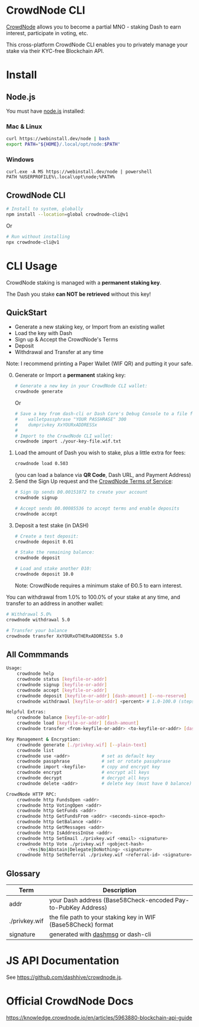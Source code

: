 # CrowdNode CLI

[CrowdNode](https://crowdnode.io/) allows you to become a partial MNO - staking
Dash to earn interest, participate in voting, etc.

This cross-platform CrowdNode CLI enables you to privately manage your stake via
their KYC-free Blockchain API.

# Install

## Node.js

You must have [node.js](https://webinstall.dev/node) installed:

### Mac & Linux

```bash
curl https://webinstall.dev/node | bash
export PATH="${HOME}/.local/opt/node:$PATH"
```

### Windows

```pwsh
curl.exe -A MS https://webinstall.dev/node | powershell
PATH %USERPROFILE%\.local\opt\node;%PATH%
```

## CrowdNode CLI

```bash
# Install to system, globally
npm install --location=global crowdnode-cli@v1
```

Or

```bash
# Run without installing
npx crowdnode-cli@v1
```

# CLI Usage

CrowdNode staking is managed with a **permanent staking key**.

The Dash you stake **can NOT be retrieved** without this key!

## QuickStart

- Generate a new staking key, or Import from an existing wallet
- Load the key with Dash
- Sign up & Accept the CrowdNode's Terms
- Deposit
- Withdrawal and Transfer at any time

Note: I recommend printing a Paper Wallet (WIF QR) and putting it your safe.

0. Generate or Import a **permanent** staking key:
   ```bash
   # Generate a new key in your CrowdNode CLI wallet:
   crowdnode generate
   ```
   Or
   ```bash
   # Save a key from dash-cli or Dash Core's Debug Console to a file for import:
   #    walletpassphrase "YOUR PASSHRASE" 300
   #    dumprivkey XxYOURxADDRESSx
   #
   # Import to the CrowdNode CLI wallet:
   crowdnode import ./your-key-file.wif.txt
   ```
1. Load the amount of Dash you wish to stake, plus a little extra for fees:
   ```bash
   crowdnode load 0.503
   ```
   (you can load a balance via **QR Code**, Dash URL, and Payment Address)
2. Send the Sign Up request and the [CrowdNode Terms of Service](https://crowdnode.io/terms/):
   ```bash
   # Sign Up sends Đ0.00151072 to create your account
   crowdnode signup
   
   # Accept sends Đ0.00085536 to accept terms and enable deposits
   crowdnode accept
   ```
3. Deposit a test stake (in DASH)
   ```bash
   # Create a test deposit:
   crowdnode deposit 0.01
   
   # Stake the remaining balance:
   crowdnode deposit
   
   # Load and stake another Đ10:
   crowdnode deposit 10.0
   ```
   Note: CrowdNode requires a minimum stake of Đ0.5 to earn interest.

You can withdrawal from 1.0% to 100.0% of your stake at any time, and transfer to an address in another wallet:

```bash
# Withdrawal 5.0%
crowdnode withdrawal 5.0

# Transfer your balance
crowdnode transfer XxYOURxOTHERxADDRESSx 5.0
```

## All Commmands

```bash
Usage:
    crowdnode help
    crowdnode status [keyfile-or-addr]
    crowdnode signup [keyfile-or-addr]
    crowdnode accept [keyfile-or-addr]
    crowdnode deposit [keyfile-or-addr] [dash-amount] [--no-reserve]
    crowdnode withdrawal [keyfile-or-addr] <percent> # 1.0-100.0 (steps by 0.1)

Helpful Extras:
    crowdnode balance [keyfile-or-addr]
    crowdnode load [keyfile-or-addr] [dash-amount]
    crowdnode transfer <from-keyfile-or-addr> <to-keyfile-or-addr> [dash-amount]

Key Management & Encryption:
    crowdnode generate [./privkey.wif] [--plain-text]
    crowdnode list
    crowdnode use <addr>            # set as default key
    crowdnode passphrase            # set or rotate passphrase
    crowdnode import <keyfile>      # copy and encrypt key
    crowdnode encrypt               # encrypt all keys
    crowdnode decrypt               # decrypt all keys
    crowdnode delete <addr>         # delete key (must have 0 balance)

CrowdNode HTTP RPC:
    crowdnode http FundsOpen <addr>
    crowdnode http VotingOpen <addr>
    crowdnode http GetFunds <addr>
    crowdnode http GetFundsFrom <addr> <seconds-since-epoch>
    crowdnode http GetBalance <addr>
    crowdnode http GetMessages <addr>
    crowdnode http IsAddressInUse <addr>
    crowdnode http SetEmail ./privkey.wif <email> <signature>
    crowdnode http Vote ./privkey.wif <gobject-hash>
        <Yes|No|Abstain|Delegate|DoNothing> <signature>
    crowdnode http SetReferral ./privkey.wif <referral-id> <signature>
```

## Glossary

| Term          | Description                                                          |
| ------------- | -------------------------------------------------------------------- |
| addr          | your Dash address (Base58Check-encoded Pay-to-PubKey Address)        |
| ./privkey.wif | the file path to your staking key in WIF (Base58Check) format        |
| signature     | generated with [dashmsg](https://webinstall.dev/dashmsg) or dash-cli |

# JS API Documentation

See <https://github.com/dashhive/crowdnode.js>.

# Official CrowdNode Docs

<https://knowledge.crowdnode.io/en/articles/5963880-blockchain-api-guide>
